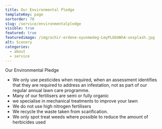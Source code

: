 ```yaml
---
title: Our Environmental Pledge
templateKey: page
sortorder: 70
slug: /service/environmentalpledge
visible: true
featured: true
featuredimage: /img/ochir-erdene-oyunmedeg-LmyPLbbUWhA-unsplash.jpg
alt: Scenery
categories:
  - about
  - service
---
```

Our Environmental Pledge

- We only use pesticides when required, when an assessment identifies that they are required to address an infestation, not as part of our regular annual lawn care programme.
- Many of our fertilisers are semi or fully organic
- we specialise in mechanical treatments to improve your lawn
- We do not use high nitrogen fertilisers
- We recycle the waste taken from scarification.
- We only spot treat weeds where possible to reduce the amount of herbicides used